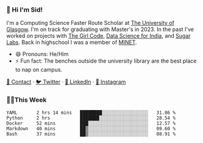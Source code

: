 ### 👋 Hi I'm Sid!
I'm a Computing Science Faster Route Scholar at [The University of Glasgow](https://gla.ac.uk). I'm on track for graduating with Master's in 2023. In the past I've worked on projects with [The Girl Code](https://thegirlcode.co/), [Data Science for India](), and [Sugar Labs](https://sugarlabs.org/). Back in highschool I was a member of [MINET](https://minet.co/). 

- 😄 Pronouns: He/Him
- ⚡ Fun fact: The benches outside the university library are the best place to nap on campus.

[📇 Contact](https://sid.gg/) · [🐦 Twitter](https://twitter.com/scholaronroad) · [👔 LinkedIn](https://linkedin.com/in/sidhant-bhavnani) · [📸 Instagram](https://www.instagram.com/bhavnani.pvt/) 

### 👨‍💻This Week
<!--START_SECTION:waka-->
```text
YAML       2 hrs 14 mins   ████████░░░░░░░░░░░░░░░░░   31.86 % 
Python     2 hrs           ███████░░░░░░░░░░░░░░░░░░   28.54 % 
Docker     52 mins         ███░░░░░░░░░░░░░░░░░░░░░░   12.57 % 
Markdown   40 mins         ██▒░░░░░░░░░░░░░░░░░░░░░░   09.60 % 
Bash       37 mins         ██▒░░░░░░░░░░░░░░░░░░░░░░   08.91 % 
```
<!--END_SECTION:waka-->
